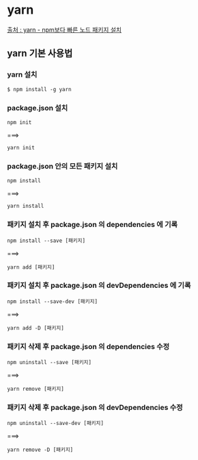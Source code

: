 # yarn

[출처 : yarn - npm보다 빠른 노드 패키지 설치](https://eveript.tistory.com/entry/yarn-npm%EB%B3%B4%EB%8B%A4-%EB%B9%A0%EB%A5%B8-%EB%85%B8%EB%93%9C-%ED%8C%A8%ED%82%A4%EC%A7%80-%EC%84%A4%EC%B9%98)

## yarn 기본 사용법

### yarn 설치
```
$ npm install -g yarn
```

### package.json 설치
```
npm init
```
===>
```
yarn init
```

### package.json 안의 모든 패키지 설치
```
npm install
```
===>
```
yarn install
```

### 패키지 설치 후 package.json 의 dependencies 에 기록
```
npm install --save [패키지]
```
===>
```
yarn add [패키지]
```

### 패키지 설치 후 package.json 의 devDependencies 에 기록
```
npm install --save-dev [패키지]
```
===>
```
yarn add -D [패키지]
```

### 패키지 삭제 후 package.json 의 dependencies 수정
```
npm uninstall --save [패키지]
```
===>
```
yarn remove [패키지]
```

### 패키지 삭제 후 package.json 의 devDependencies 수정
```
npm uninstall --save-dev [패키지]
```
===>
```
yarn remove -D [패키지]
```
